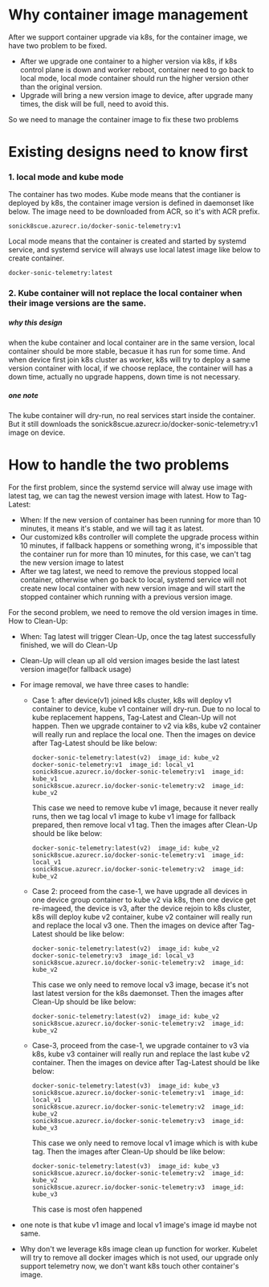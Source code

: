 # Why container image management

After we support container upgrade via k8s, for the container image, we have two problem to be fixed.
- After we upgrade one container to a higher version via k8s, if k8s control plane is down and worker reboot, container need to go back to local mode, local mode container should run the higher version other than the original version.
- Upgrade will bring a new version image to device, after upgrade many times, the disk will be full, need to avoid this.

So we need to manage the container image to fix these two problems

# Existing designs need to know first
### 1. local mode and kube mode
The container has two modes. Kube mode means that the contianer is deployed by k8s, the container image version is defined in daemonset like below. The image need to be downloaded from ACR, so it's with ACR prefix.
```
sonick8scue.azurecr.io/docker-sonic-telemetry:v1
```
 Local mode means that the container is created and started by systemd service, and systemd service will always use local latest image like below to create container.
 ```
 docker-sonic-telemetry:latest
 ```

### 2. Kube container will not replace the local container when their image versions are the same.
##### why this design
when the kube container and local container are in the same version, local container should be more stable, becasue it has run for some time. And when device first join k8s cluster as worker, k8s will try to deploy a same version container with local, if we choose replace, the container will has a down time, actually no upgrade happens, down time is not necessary.
##### one note
The kube container will dry-run, no real services start inside the container. But it still downloads the sonick8scue.azurecr.io/docker-sonic-telemetry:v1 image on device.
# How to handle the two problems
For the first problem, since the systemd service will alway use image with latest tag, we can tag the newest version image with latest. How to Tag-Latest:
- When: If the new version of container has been running for more than 10 minutes, it means it's stable, and we will tag it as latest.
- Our customized k8s controller will complete the upgrade process within 10 minutes, if fallback happens or something wrong, it's impossible that the container run for more than 10 minutes, for this case, we can't tag the new version image to latest
- After we tag latest, we need to remove the previous stopped local container, otherwise when go back to local, systemd service will not create new local container with new version image and will start the stopped container which running with a previous version image.

For the second problem, we need to remove the old version images in time. How to Clean-Up:
- When: Tag latest will trigger Clean-Up, once the tag latest successfully finished, we will do Clean-Up
- Clean-Up will clean up all old version images beside the last latest version image(for fallback usage)
- For image removal, we have three cases to handle:
    - Case 1: after device(v1) joined k8s cluster, k8s will deploy v1 container to device, kube v1 container  will dry-run. Due to no local to kube replacement happens, Tag-Latest and Clean-Up will not happen. Then we upgrade container to v2 via k8s, kube v2 container will really run and replace the local one. Then the images on device after Tag-Latest should be like below:
        ```
        docker-sonic-telemetry:latest(v2)  image_id: kube_v2
        docker-sonic-telemetry:v1  image_id: local_v1
        sonick8scue.azurecr.io/docker-sonic-telemetry:v1  image_id: kube_v1
        sonick8scue.azurecr.io/docker-sonic-telemetry:v2  image_id: kube_v2
        ```
        This case we need to remove kube v1 image, because it never really runs, then we tag local v1 image to kube v1 image for fallback prepared, then remove local v1 tag. Then the images after Clean-Up should be like below:
        ```
        docker-sonic-telemetry:latest(v2)  image_id: kube_v2
        sonick8scue.azurecr.io/docker-sonic-telemetry:v1  image_id: local_v1
        sonick8scue.azurecr.io/docker-sonic-telemetry:v2  image_id: kube_v2
        ```
    - Case 2: proceed from the case-1, we have upgrade all devices in one device group container to kube v2 via k8s, then one device get re-imageed, the device is v3, after the device rejoin to k8s cluster, k8s will deploy kube v2 container, kube v2 container will really run and replace the local v3 one. Then the images on device after Tag-Latest should be like below:
        ```
        docker-sonic-telemetry:latest(v2)  image_id: kube_v2
        docker-sonic-telemetry:v3  image_id: local_v3
        sonick8scue.azurecr.io/docker-sonic-telemetry:v2  image_id: kube_v2
        ```
        This case we only need to remove local v3 image, becase it's not last latest version for the k8s daemonset. Then the images after Clean-Up should be like below:
        ```
        docker-sonic-telemetry:latest(v2)  image_id: kube_v2
        sonick8scue.azurecr.io/docker-sonic-telemetry:v2  image_id: kube_v2
        ```
        
    - Case-3, proceed from the case-1, we upgrade container to v3 via k8s, kube v3 container will really run and replace the last kube v2 container. Then the images on device after Tag-Latest should be like below:
        ```
        docker-sonic-telemetry:latest(v3)  image_id: kube_v3
        sonick8scue.azurecr.io/docker-sonic-telemetry:v1  image_id: local_v1
        sonick8scue.azurecr.io/docker-sonic-telemetry:v2  image_id: kube_v2
        sonick8scue.azurecr.io/docker-sonic-telemetry:v3  image_id: kube_v3
        ```
        This case we only need to remove local v1 image which is with kube tag. Then the images after Clean-Up should be like below:
        ```
        docker-sonic-telemetry:latest(v3)  image_id: kube_v3
        sonick8scue.azurecr.io/docker-sonic-telemetry:v2  image_id: kube_v2
        sonick8scue.azurecr.io/docker-sonic-telemetry:v3  image_id: kube_v3
        ```
        This case is most ofen happened

- one note is that kube v1 image and local v1 image's image id maybe not same.
- Why don't we leverage k8s image clean up function for worker. Kubelet will try to remove all docker images which is not used, our upgrade only support telemetry now, we don't want k8s touch other container's image.
